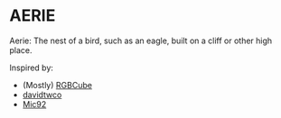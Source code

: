 # AERIE
Aerie: The nest of a bird, such as an eagle, built on a cliff or other high place.

Inspired by:
- (Mostly) [RGBCube](https://github.com/RGBCube/NCC)
- [davidtwco](https://github.com/davidtwco/veritas)
- [Mic92](https://github.com/mic92/dotfiles)
